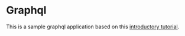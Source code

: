 # Graphql

This is a sample graphql application based on this [introductory tutorial](https://gqlgen.com/getting-started/).
